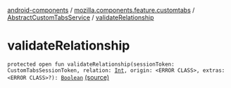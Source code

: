 [android-components](../../index.md) / [mozilla.components.feature.customtabs](../index.md) / [AbstractCustomTabsService](index.md) / [validateRelationship](./validate-relationship.md)

# validateRelationship

`protected open fun validateRelationship(sessionToken: CustomTabsSessionToken, relation: `[`Int`](https://kotlinlang.org/api/latest/jvm/stdlib/kotlin/-int/index.html)`, origin: <ERROR CLASS>, extras: <ERROR CLASS>?): `[`Boolean`](https://kotlinlang.org/api/latest/jvm/stdlib/kotlin/-boolean/index.html) [(source)](https://github.com/mozilla-mobile/android-components/blob/master/components/feature/customtabs/src/main/java/mozilla/components/feature/customtabs/AbstractCustomTabsService.kt#L114)